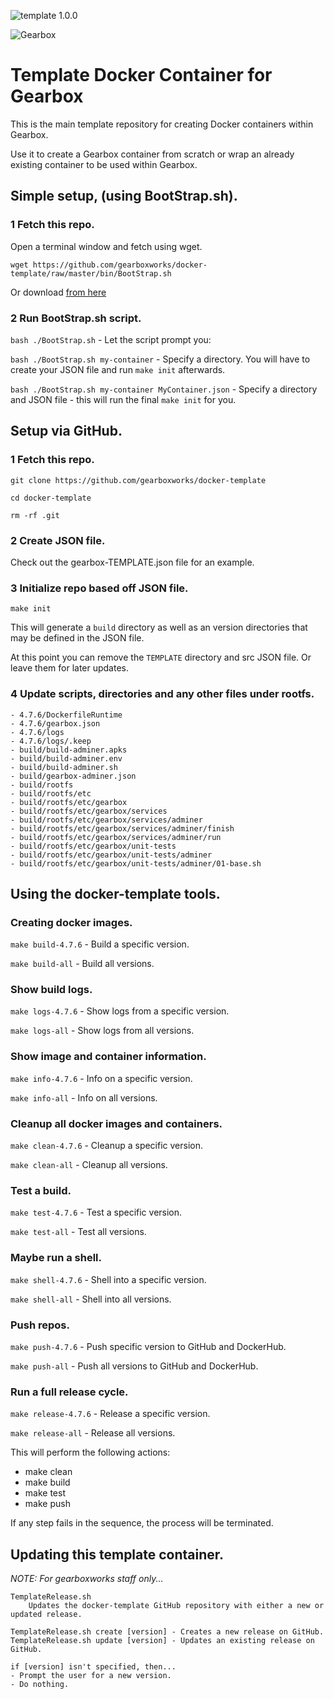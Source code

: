 ![template 1.0.0](https://img.shields.io/badge/adminer-1.0.0-green.svg)

![Gearbox](https://github.com/gearboxworks/gearbox.github.io/raw/master/Gearbox-100x.png)

# Template Docker Container for Gearbox
This is the main template repository for creating Docker containers within Gearbox.

Use it to create a Gearbox container from scratch or wrap an already existing container to be used within Gearbox.


## Simple setup, (using BootStrap.sh).

### 1 Fetch this repo.
Open a terminal window and fetch using wget.

`wget https://github.com/gearboxworks/docker-template/raw/master/bin/BootStrap.sh`

Or download [from here](https://github.com/gearboxworks/docker-template/raw/master/bin/BootStrap.sh)

### 2 Run BootStrap.sh script.
`bash ./BootStrap.sh` - Let the script prompt you:

`bash ./BootStrap.sh my-container` - Specify a directory. You will have to create your JSON file and run `make init` afterwards.

`bash ./BootStrap.sh my-container MyContainer.json` - Specify a directory and JSON file - this will run the final `make init` for you.


## Setup via GitHub.

### 1 Fetch this repo.

`git clone https://github.com/gearboxworks/docker-template`

`cd docker-template`

`rm -rf .git`

### 2 Create JSON file.

Check out the gearbox-TEMPLATE.json file for an example.

### 3 Initialize repo based off JSON file.

`make init`

This will generate a `build` directory as well as an version directories that may be defined in the JSON file.

At this point you can remove the `TEMPLATE` directory and src JSON file. Or leave them for later updates.

### 4 Update scripts, directories and any other files under rootfs.

	- 4.7.6/DockerfileRuntime
	- 4.7.6/gearbox.json
	- 4.7.6/logs
	- 4.7.6/logs/.keep
	- build/build-adminer.apks
	- build/build-adminer.env
	- build/build-adminer.sh
	- build/gearbox-adminer.json
	- build/rootfs
	- build/rootfs/etc
	- build/rootfs/etc/gearbox
	- build/rootfs/etc/gearbox/services
	- build/rootfs/etc/gearbox/services/adminer
	- build/rootfs/etc/gearbox/services/adminer/finish
	- build/rootfs/etc/gearbox/services/adminer/run
	- build/rootfs/etc/gearbox/unit-tests
	- build/rootfs/etc/gearbox/unit-tests/adminer
	- build/rootfs/etc/gearbox/unit-tests/adminer/01-base.sh


## Using the docker-template tools.

### Creating docker images.

`make build-4.7.6` - Build a specific version.

`make build-all` - Build all versions.


### Show build logs.

`make logs-4.7.6` - Show logs from a specific version.

`make logs-all` - Show logs from all versions.


### Show image and container information.

`make info-4.7.6` - Info on a specific version.

`make info-all` - Info on all versions.


### Cleanup all docker images and containers.

`make clean-4.7.6` - Cleanup a specific version.

`make clean-all` - Cleanup all versions.


### Test a build.

`make test-4.7.6` - Test a specific version.

`make test-all` - Test all versions.


### Maybe run a shell.

`make shell-4.7.6` - Shell into a specific version.

`make shell-all` - Shell into all versions.


### Push repos.

`make push-4.7.6` - Push specific version to GitHub and DockerHub.

`make push-all` - Push all versions to GitHub and DockerHub.


### Run a full release cycle.

`make release-4.7.6` - Release a specific version.

`make release-all` - Release all versions.

This will perform the following actions:
- make clean
- make build
- make test
- make push

If any step fails in the sequence, the process will be terminated.


## Updating this template container.

*NOTE: For gearboxworks staff only...*

```
TemplateRelease.sh
    Updates the docker-template GitHub repository with either a new or updated release.

TemplateRelease.sh create [version] - Creates a new release on GitHub.
TemplateRelease.sh update [version] - Updates an existing release on GitHub.

if [version] isn't specified, then...
- Prompt the user for a new version.
- Do nothing.
```

